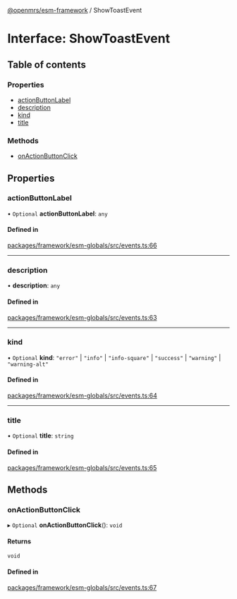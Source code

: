 [@openmrs/esm-framework](../API.md) / ShowToastEvent

# Interface: ShowToastEvent

## Table of contents

### Properties

- [actionButtonLabel](ShowToastEvent.md#actionbuttonlabel)
- [description](ShowToastEvent.md#description)
- [kind](ShowToastEvent.md#kind)
- [title](ShowToastEvent.md#title)

### Methods

- [onActionButtonClick](ShowToastEvent.md#onactionbuttonclick)

## Properties

### actionButtonLabel

• `Optional` **actionButtonLabel**: `any`

#### Defined in

[packages/framework/esm-globals/src/events.ts:66](https://github.com/Vishal772-pixel/openmrs-esm-core/blob/main/packages/framework/esm-globals/src/events.ts#L66)

___

### description

• **description**: `any`

#### Defined in

[packages/framework/esm-globals/src/events.ts:63](https://github.com/Vishal772-pixel/openmrs-esm-core/blob/main/packages/framework/esm-globals/src/events.ts#L63)

___

### kind

• `Optional` **kind**: ``"error"`` \| ``"info"`` \| ``"info-square"`` \| ``"success"`` \| ``"warning"`` \| ``"warning-alt"``

#### Defined in

[packages/framework/esm-globals/src/events.ts:64](https://github.com/Vishal772-pixel/openmrs-esm-core/blob/main/packages/framework/esm-globals/src/events.ts#L64)

___

### title

• `Optional` **title**: `string`

#### Defined in

[packages/framework/esm-globals/src/events.ts:65](https://github.com/Vishal772-pixel/openmrs-esm-core/blob/main/packages/framework/esm-globals/src/events.ts#L65)

## Methods

### onActionButtonClick

▸ `Optional` **onActionButtonClick**(): `void`

#### Returns

`void`

#### Defined in

[packages/framework/esm-globals/src/events.ts:67](https://github.com/Vishal772-pixel/openmrs-esm-core/blob/main/packages/framework/esm-globals/src/events.ts#L67)
